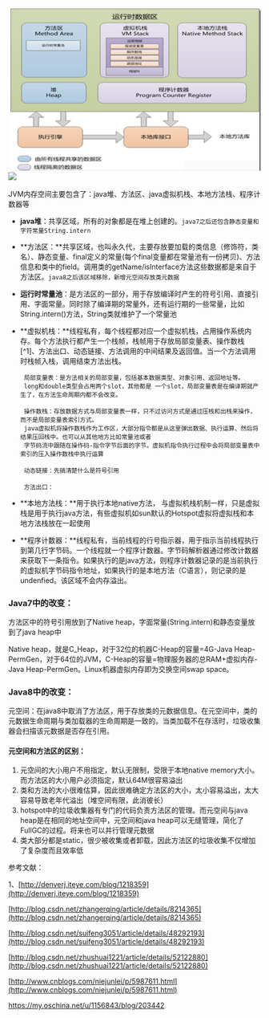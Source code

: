 ![](/assets/jvm_mem.png)![](http://s10.sinaimg.cn/bmiddle/65ca444fnbcf86b581fa9&690)

JVM内存空间主要包含了：java堆、方法区、java虚拟机栈、本地方法栈、程序计数器等

* **java堆**：共享区域，所有的对象都是在堆上创建的。`java7之后还包含静态变量和字符常量String.intern`

* **方法区：**共享区域，也叫永久代，主要存放要加载的类信息（修饰符，类名）、静态变量、final定义的常量\(每个final变量都在常量池有一份拷贝\)、方法信息和类中的field。调用类的getName/isInterface方法这些数据都是来自于方法区。`java8之后该区域移除，新增元空间存放类元数据`

* **运行时常量池**：是方法区的一部分，用于存放编译时产生的符号引用、直接引用、字面常量。同时除了编译期的常量外，还有运行期的一些常量，比如String.intern\(\)方法，String类就维护了一个常量池

* **虚拟机栈：**线程私有，每个线程都对应一个虚拟机栈，占用操作系统内存。每个方法执行都产生一个栈帧，栈帧用于存放局部变量表、操作数栈[^1]、方法出口、动态链接、方法调用的中间结果及返回值。当一个方法调用时栈帧入栈，调用结束方法出栈。

  ```
   局部变量表：是方法相关的局部变量，包括基本数据类型、对象引用、返回地址等。
   long和double类型会占用两个slot，其他都是 一个slot，局部变量表是在编译期就产生了，在方法生命周期内都不会改变。

   操作数栈：存放数据方式与局部变量表一样，只不过访问方式是通过压栈和出栈来操作，而不是局部变量表索引方式。
   java虚拟机将操作数栈作为工作区，大部分指令都是从这里弹出数据、执行运算、然后将结果压回栈中。也可以从其他地方比如常量池或者
   字节码流中跟随在操作码-指令字节后面的字节。虚拟机指令执行过程中会将局部变量表中索引的压入操作数栈中执行运算

   动态链接：先搞清楚什么是符号引用

   方法出口：
  ```

* **本地方法栈：**用于执行本地native方法， 与虚拟机栈机制一样，只是虚拟栈是用于执行java方法，有些虚拟机如sun默认的Hotspot虚拟将虚拟栈和本地方法栈放在一起使用

* **程序计数器：**线程私有，当前线程的行号指示器，用于指示当前线程执行到第几行字节码。一个线程就一个程序计数器。字节码解析器通过修改计数器来获取下一条指令。如果执行的是java方法，则程序计数器记录的是当前执行的虚拟机字节码指令地址，如果执行的是本地方法（C语言），则记录的是undenfied。该区域不会内存溢出。

### Java7中的改变：

方法区中的符号引用放到了Native heap，字面常量\(String.intern\)和静态变量放到了java heap中

Native heap，就是C\_Heap，对于32位的机器C-Heap的容量=4G-Java Heap-PermGen，对于64位的JVM，C-Heap的容量=物理服务器的总RAM+虚拟内存-Java Heap-PermGen。Linux机器虚拟内存即为交换空间swap space。

### Java8中的改变：

元空间：在java8中取消了方法区，用于存放类的元数据信息。在元空间中，类的元数据生命周期与类加载器的生命周期是一致的。当类加载不在存活时，垃圾收集器会扫描该元数据是否存在引用。

#### 元空间和方法区的区别：

1. 元空间的大小用户不用指定，默认无限制，受限于本地native memory大小。而方法区的大小用户必须指定，默认64M很容易溢出
2. 类和方法的大小很难估算，因此很难确定方法区的大小，太小容易溢出，太大容易导致老年代溢出（堆空间有限，此消彼长）
3. hotspot中的垃圾收集器有专门的代码负责方法区的管理。而元空间与java heap是在相同的地址空间中，元空间和java heap可以无缝管理，简化了FullGC的过程。将来也可以并行管理元数据
4. 类大部分都是static，很少被收集或者卸载，因此方法区的垃圾收集不仅增加了复杂度而且效率低

参考文献：

1、[http://denverj.iteye.com/blog/1218359](http://denverj.iteye.com/blog/1218359)

[http://blog.csdn.net/zhangerqing/article/details/8214365](http://blog.csdn.net/zhangerqing/article/details/8214365)

[http://blog.csdn.net/suifeng3051/article/details/48292193](http://blog.csdn.net/suifeng3051/article/details/48292193)

[http://blog.csdn.net/zhushuai1221/article/details/52122880](http://blog.csdn.net/zhushuai1221/article/details/52122880)

[http://www.cnblogs.com/niejunlei/p/5987611.html](http://www.cnblogs.com/niejunlei/p/5987611.html)

https://my.oschina.net/u/1156843/blog/203442

